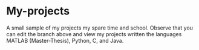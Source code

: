 # My-projects
A small sample of my projects my spare time and school. Observe that you can edit the branch above and view my projects written the languages MATLAB (Master-Thesis), Python, C, and Java.
